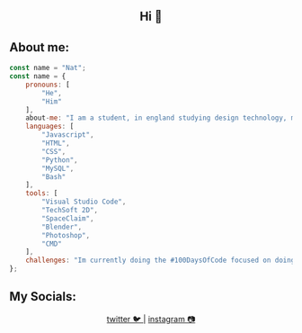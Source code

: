<div>
<h2 align='center'>Hi 👋</h2>
</div>

About me:
---
<div>
		
```javascript
const name = "Nat";
const name = {
	pronouns: [
		"He", 
		"Him"
	],
	about-me: "I am a student, in england studying design technology, maths and computer science",
	languages: [
		"Javascript", 
		"HTML", 
		"CSS", 
		"Python", 
		"MySQL", 
		"Bash"
	],
	tools: [
		"Visual Studio Code",
		"TechSoft 2D",
		"SpaceClaim",
		"Blender",
		"Photoshop", 
		"CMD"
	],
	challenges: "Im currently doing the #100DaysOfCode focused on doing full stack development",
};
```
My Socials:
---
</div>
<div align='center'>
<a href="https://twitter.com/TheNat__">
	twitter 🐦
</a>
	|
<a href="https://www.instagram.com/thenat.png/">
	instagram 📷
</a>
	

	
</div>
